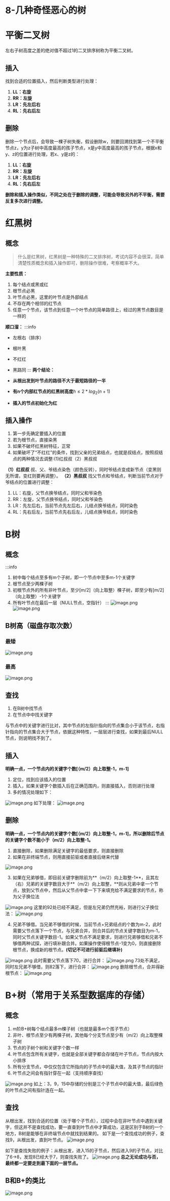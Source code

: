# 8-几种奇怪恶心的树
# 平衡二叉树
左右子树高度之差的绝对值不超过1的二叉排序树称为平衡二叉树。
## 插入
找到合适的位置插入，然后判断类型进行处理：

1. **LL：右旋**
2. **RR：左旋**
3. **LR：先左后右**
4. **RL：先右后左**
## 删除
删除一个节点后，会导致一棵子树失衡，假设删除w，则要回溯找到第一个不平衡节点z，y为z子树中高度最高的孩子节点，x是y中高度最高的孩子节点，根据x和y、z的位置进行处理，若x、y是z的：

1. **LL：右旋**
2. **RR：左旋**
3. **LR：先左后右**
4. **RL：先右后左**

**删除和插入操作类似，不同之处在于删除的调整，可能会导致另外的不平衡，需要反复多次进行调整。**
# 红黑树
## 概念
> 什么是红黑树，红黑树是一种特殊的二叉排序树，考试内容不会很深，简单清楚性质概念和插入操作即可，删除操作很难，考察概率不大。

**主要性质：**

1. 每个结点或黑或红
2. 根节点必黑
3. 叶节点必黑，这里的叶节点是外部结点
4. 不存在两个相邻的红节点
5. 任意一个节点，该节点到任意一个叶节点的简单路径上，经过的黑节点数目是一样的

**顺口溜：**
:::info

- 左根右（排序）
- 根叶黑
- 不红红
- 黑路同
:::
**两个结论：**

- **从根出发到叶节点的路径不大于最短路径的一半**
- **有n个内部红节点的红黑树高度**$h \le 2*log_{2}{(n+1)}$
- **插入的节点初始化为红**
## 插入操作

1. 第一步先确定要插入的位置
2. 若为根节点，直接染黑
3. 如果不破坏红黑树特征，正常
4. 如果破坏了“不红红”的条件，找到父亲的兄弟结点，也就是叔结点，按照叔结点的两种情况去调整:(1)红叔叔（2）黑叔叔

**（1）红叔叔**
叔、父、爷结点染色（颜色反转），同时爷结点变成新节点（变黑则无所谓，变红则要再调整）。
**（2）黑叔叔**
找父节点和爷结点，判断当前节点对于爷结点的位置进行调整：

1. LL：右旋，父节点换爷结点，同时父和爷染色
2. RR：左旋，父节点换爷结点，同时父和爷染色
3. LR：先左后右，当前节点先左后右，儿结点换爷结点，同时染色
4. RL：先右后左，当前节点先右后左，儿结点换爷结点，同时染色

# B树
## 概念
:::info

1. 树中每个结点至多有m个子树，即一个节点中至多m-1个关键字
2. 根节点至少两棵子树
3. 初根节点外的所有非叶节点，至少[m/2]（向上取整）棵子树，即至少有[m/2]（向上取整）-1个关键字
4. 所有叶节点在最后一层（NULL节点，空指针）
:::
![image.png](https://cdn.nlark.com/yuque/0/2023/png/27603626/1698323978058-e3575c73-96ed-4899-bb74-8128a02adf74.png#averageHue=%23fafaf9&clientId=ud941de21-06d5-4&from=paste&height=484&id=u210ba789&originHeight=605&originWidth=1661&originalType=binary&ratio=1.25&rotation=0&showTitle=false&size=249011&status=done&style=none&taskId=u87fd74f9-be6b-42c6-8949-596862bab82&title=&width=1328.8)
![image.png](https://cdn.nlark.com/yuque/0/2023/png/27603626/1698324074718-6393ead1-fb31-4527-92f6-1cd789d1e394.png#averageHue=%23dcc5b2&clientId=ud941de21-06d5-4&from=paste&height=286&id=u84067421&originHeight=357&originWidth=1605&originalType=binary&ratio=1.25&rotation=0&showTitle=false&size=248211&status=done&style=none&taskId=u279ec986-5b2d-4cbd-843d-afb71d16043&title=&width=1284)
## B树高（磁盘存取次数）
### 最矮
![image.png](https://cdn.nlark.com/yuque/0/2023/png/27603626/1698324271389-11b820dc-3027-448a-abad-9a1cdb75b401.png#averageHue=%23f9f8f7&clientId=ud941de21-06d5-4&from=paste&height=821&id=uf1706ba1&originHeight=1026&originWidth=1429&originalType=binary&ratio=1.25&rotation=0&showTitle=false&size=540812&status=done&style=none&taskId=u8e118645-0539-4519-8e55-3ce74ff21d9&title=&width=1143.2)
### 最高
![image.png](https://cdn.nlark.com/yuque/0/2023/png/27603626/1698324288134-e7314912-9c3b-482c-b7c8-a56d626afc42.png#averageHue=%23faf8f8&clientId=ud941de21-06d5-4&from=paste&height=910&id=u437e31d9&originHeight=1137&originWidth=1712&originalType=binary&ratio=1.25&rotation=0&showTitle=false&size=717922&status=done&style=none&taskId=u3d0023db-02a0-413e-9545-800a978de93&title=&width=1369.6)


## 查找

1. 在B树中找节点
2. 在节点中中找关键字

与节点中的关键字进行比对，其中节点的左指针指向的节点集合小于该节点，右指针指向的节点集合大于节点，依据这种特性，一层层进行查找，如果到最后NULL节点，则说明找不到了。

## 插入
**明确一点，一个节点内的关键字个数[（m/2）向上取整-1，m-1]**

1. 定位，找到应该插入的位置
2. 插入，如果关键字个数插入后在正确范围内，则直接插入，否则进行处理
3. 多的情况处理如下：

![image.png](https://cdn.nlark.com/yuque/0/2023/png/27603626/1698324971343-770a4043-b621-453a-aee3-b4f2c9336446.png#averageHue=%23f0f0f0&clientId=ud941de21-06d5-4&from=paste&height=353&id=ue0fe0212&originHeight=441&originWidth=851&originalType=binary&ratio=1.25&rotation=0&showTitle=false&size=87006&status=done&style=none&taskId=u8ffebb37-d49e-413b-a09c-b8deb505520&title=&width=680.8)
如下处理：
![image.png](https://cdn.nlark.com/yuque/0/2023/png/27603626/1698324984029-d7a6484f-8fd3-4da2-a32b-5674aeb85d8e.png#averageHue=%23f1f1f1&clientId=ud941de21-06d5-4&from=paste&height=362&id=ub8e00357&originHeight=452&originWidth=1258&originalType=binary&ratio=1.25&rotation=0&showTitle=false&size=110047&status=done&style=none&taskId=u7ef24cf4-c9f9-4954-a46a-c9b4aeceb72&title=&width=1006.4)

## 删除
**明确一点，一个节点内的关键字个数[（m/2）向上取整-1，m-1]，所以删除后节点的关键字个数不能小于（m/2）向上取整-1。**

1. 直接删除，如果删除满足关键字的最低要求，则直接删除
2.  如果在非终端节点，则用直接前驱或者直接后继来代替

![image.png](https://cdn.nlark.com/yuque/0/2023/png/27603626/1698325630218-e81be467-3803-48b1-8b06-a51e2c88b995.png#averageHue=%23f4f3f2&clientId=ud941de21-06d5-4&from=paste&height=552&id=u185153a2&originHeight=690&originWidth=1333&originalType=binary&ratio=1.25&rotation=0&showTitle=false&size=170378&status=done&style=none&taskId=u04f79eb4-6066-4c27-9548-e571b91d2ae&title=&width=1066.4)

3. 如果在兄弟够借，即目前关键字删除前为**（m/2）向上取整-1**，且其左（右）兄弟的关键字数目大于**（m/2）向上取整，**则从兄弟中拿一个节点，放到父节点中，然后从父节点中拿一下下来填充给不满足要求的节点，称为父子换位法

![image.png](https://cdn.nlark.com/yuque/0/2023/png/27603626/1698325791403-12bc95b6-125f-4ee3-8cdb-0c9ecec13c5c.png#averageHue=%23f2f2f2&clientId=ud941de21-06d5-4&from=paste&height=452&id=u680c592a&originHeight=565&originWidth=1354&originalType=binary&ratio=1.25&rotation=0&showTitle=false&size=116426&status=done&style=none&taskId=u43c0c641-a86a-4e19-88c9-3b3d755a72e&title=&width=1083.2)
这里的92处已经不满足，但是左兄弟仍然充裕，则进行父子换位法：
![image.png](https://cdn.nlark.com/yuque/0/2023/png/27603626/1698325825332-f1f45d1a-5327-4e96-9c31-183c7d27f81d.png#averageHue=%23f1f1f0&clientId=ud941de21-06d5-4&from=paste&height=420&id=u299716c3&originHeight=525&originWidth=1353&originalType=binary&ratio=1.25&rotation=0&showTitle=false&size=114703&status=done&style=none&taskId=u85660c44-bdfa-4348-9656-441eda58449&title=&width=1082.4)

4. 兄弟不够借。当兄弟不够借的时候，当前节点+兄弟结点的个数为m-2，此时需要父节点落下一个节点，与兄弟合并，则合并后的节点关键字数目为m-1，同时父节点关键字数目-1。如果父节点不满足要求，则进行兄弟够借和兄弟不够借两种试探，进行填补跟合并。如果操作使得根节点-1变为0，则直接删除根节点，换成新的根节点。**(切记不可进行前驱后继填补)**

![image.png](https://cdn.nlark.com/yuque/0/2023/png/27603626/1698327668029-fbe3f16e-55d3-48e3-9662-573d9b11d72f.png#averageHue=%23eeeeed&clientId=ud941de21-06d5-4&from=paste&height=526&id=ua9711fc0&originHeight=658&originWidth=1913&originalType=binary&ratio=1.25&rotation=0&showTitle=false&size=342812&status=done&style=none&taskId=ubaebf5d7-3bda-4e26-aabb-0b1f328c41b&title=&width=1530.4)
此时需要父节点落下70，进行合并：
![image.png](https://cdn.nlark.com/yuque/0/2023/png/27603626/1698327720270-c8aae326-9bbf-487c-927d-33923ea3480c.png#averageHue=%23f1f1f1&clientId=ud941de21-06d5-4&from=paste&height=527&id=uf7619a26&originHeight=659&originWidth=1939&originalType=binary&ratio=1.25&rotation=0&showTitle=false&size=293147&status=done&style=none&taskId=u3f106dfc-6ac4-4e7c-90d1-cb329ab80b3&title=&width=1551.2)
73处不满足，同时左兄弟不够借，则82落下，进行合并：
![image.png](https://cdn.nlark.com/yuque/0/2023/png/27603626/1698327752897-b10cab1a-d610-460e-b733-cfc995f70c02.png#averageHue=%23f1f1f1&clientId=ud941de21-06d5-4&from=paste&height=529&id=ub4a9fafa&originHeight=661&originWidth=1919&originalType=binary&ratio=1.25&rotation=0&showTitle=false&size=293674&status=done&style=none&taskId=u0f6a3950-079f-42c5-9c4b-3984cd28c39&title=&width=1535.2)
删除根节点，合并得新根节点：
![image.png](https://cdn.nlark.com/yuque/0/2023/png/27603626/1698327779989-638def82-5ef4-49f4-8abd-b95a2fa9ad9b.png#averageHue=%23efefef&clientId=ud941de21-06d5-4&from=paste&height=306&id=u21b3e2eb&originHeight=383&originWidth=1927&originalType=binary&ratio=1.25&rotation=0&showTitle=false&size=172422&status=done&style=none&taskId=u4f3de5d2-60f0-42c9-bab2-6c4f6d23360&title=&width=1541.6)

# B+树（常用于关系型数据库的存储）
## 概念

1. m阶B+树每个结点最多m棵子树（也就是最多m个孩子节点）
2. 非叶、根节点至少有两棵子树，其他每个分支节点至少有（m/2）向上取整棵子树
3. 节点的子树个树和关键字个数一样
4. 叶节点包含所有关键字，也就是全部关键字都会存储在叶子节点，节点内按大小排序
5. 所有分支节点，中仅仅包含它所指向的子节点中的最大值，及其子节点的指针
6. 叶节点之间会有指针穿在一起（支持顺序查找）

![image.png](https://cdn.nlark.com/yuque/0/2023/png/27603626/1698393486431-fbea76cf-eb56-454f-a853-fc660cd3850c.png#averageHue=%23f2f2f2&clientId=ua2017fc1-e685-4&from=paste&height=595&id=u5d528c69&originHeight=744&originWidth=1627&originalType=binary&ratio=1.25&rotation=0&showTitle=false&size=292463&status=done&style=none&taskId=u3c56fb8e-9880-4625-b012-890942084b0&title=&width=1301.6)
如上：3，9，15中存储的分别是三个子节点中的最大值，最后绿色的叶节点之间有指针连在一起。

## 查找
从根出发，找到合适的位置（处于哪个子节点），过程中会在非叶节点中遇到关键字，但这并不是查找成功，要一直查到叶节点中才算成功，这是区别于B树的一个地方，B树是能够在非终端节点中就找到结果的。
如下是一个查找成功的例子，查找9，从根出发，直到叶节点。
![image.png](https://cdn.nlark.com/yuque/0/2023/png/27603626/1698393712632-04207ff4-7ebd-4c01-b2d1-c4bb061c70b8.png#averageHue=%23f5f4f3&clientId=ua2017fc1-e685-4&from=paste&height=662&id=ue640258f&originHeight=828&originWidth=1849&originalType=binary&ratio=1.25&rotation=0&showTitle=false&size=319788&status=done&style=none&taskId=u1cfafbfa-c759-420b-9f72-f844746f5e4&title=&width=1479.2)

如下是查找失败的例子：从根出发，进入15的子节点，然后进入9的子节点，对比了6->8，发现8已经大于7，则查找失败了。
![image.png](https://cdn.nlark.com/yuque/0/2023/png/27603626/1698393759822-58af3bda-3a9a-445c-aadc-d57b8177144c.png#averageHue=%23f5f5f5&clientId=ua2017fc1-e685-4&from=paste&height=696&id=u4e7202fd&originHeight=870&originWidth=1816&originalType=binary&ratio=1.25&rotation=0&showTitle=false&size=345083&status=done&style=none&taskId=ua054e30f-0e5e-4687-922e-f56b9de16a3&title=&width=1452.8)
**总之无论成功与否，最终都一定要走到最下面的一层节点。**
## B和B+的类比
![image.png](https://cdn.nlark.com/yuque/0/2023/png/27603626/1698395348108-fd63a072-1c4f-4503-b7aa-bc6f7a4a9306.png#averageHue=%23cbcecc&clientId=ua2017fc1-e685-4&from=paste&height=762&id=u309c28eb&originHeight=953&originWidth=1911&originalType=binary&ratio=1.25&rotation=0&showTitle=false&size=669425&status=done&style=none&taskId=u37594b30-4d4d-42c9-ab04-41523ffeae2&title=&width=1528.8)

